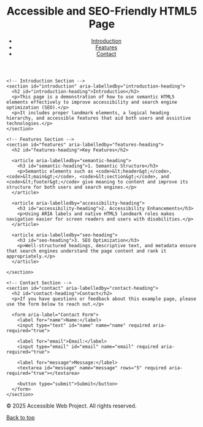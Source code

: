<!DOCTYPE html>
<html lang="en">
<head>
  <meta charset="UTF-8">
  <meta name="viewport" content="width=device-width, initial-scale=1.0">

  <!-- SEO Metadata -->
  <title>Accessible and SEO-Friendly HTML5 Page</title>
  <meta name="description" content="A simple HTML5 page demonstrating semantic structure, accessibility best practices, and SEO optimization.">
  <meta name="keywords" content="HTML5, semantic HTML, accessibility, SEO, web structure">
  <meta name="author" content="Your Name">
</head>
<body>

  <!-- Header with Navigation -->
  <header>
    <h1>Accessible and SEO-Friendly HTML5 Page</h1>
    <nav aria-label="Main Navigation">
      <ul>
        <li><a href="#introduction">Introduction</a></li>
        <li><a href="#features">Features</a></li>
        <li><a href="#contact">Contact</a></li>
      </ul>
    </nav>
  </header>

  <!-- Main Content -->
  <main>
    
    <!-- Introduction Section -->
    <section id="introduction" aria-labelledby="introduction-heading">
      <h2 id="introduction-heading">Introduction</h2>
      <p>This page is a demonstration of how to use semantic HTML5 elements effectively to improve accessibility and search engine optimization (SEO).</p>
      <p>It includes proper landmark elements, a logical heading hierarchy, and accessible features that aid both users and assistive technologies.</p>
    </section>

    <!-- Features Section -->
    <section id="features" aria-labelledby="features-heading">
      <h2 id="features-heading">Key Features</h2>

      <article aria-labelledby="semantic-heading">
        <h3 id="semantic-heading">1. Semantic Structure</h3>
        <p>Semantic elements such as <code>&lt;header&gt;</code>, <code>&lt;main&gt;</code>, <code>&lt;section&gt;</code>, and <code>&lt;footer&gt;</code> give meaning to content and improve its structure for both users and search engines.</p>
      </article>

      <article aria-labelledby="accessibility-heading">
        <h3 id="accessibility-heading">2. Accessibility Enhancements</h3>
        <p>Using ARIA labels and native HTML5 landmark roles makes navigation easier for screen readers and users with disabilities.</p>
      </article>

      <article aria-labelledby="seo-heading">
        <h3 id="seo-heading">3. SEO Optimization</h3>
        <p>Well-structured headings, descriptive text, and metadata ensure that search engines understand the page content and rank it appropriately.</p>
      </article>
      
    </section>

    <!-- Contact Section -->
    <section id="contact" aria-labelledby="contact-heading">
      <h2 id="contact-heading">Contact</h2>
      <p>If you have questions or feedback about this example page, please use the form below to reach out.</p>

      <form aria-label="Contact Form">
        <label for="name">Name:</label>
        <input type="text" id="name" name="name" required aria-required="true">

        <label for="email">Email:</label>
        <input type="email" id="email" name="email" required aria-required="true">

        <label for="message">Message:</label>
        <textarea id="message" name="message" rows="5" required aria-required="true"></textarea>

        <button type="submit">Submit</button>
      </form>
    </section>

  </main>

  <!-- Footer -->
  <footer>
    <p>&copy; 2025 Accessible Web Project. All rights reserved.</p>
    <p><a href="#top">Back to top</a></p>
  </footer>

</body>
</html>
